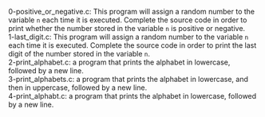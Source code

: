 0-positive_or_negative.c: This program will assign a random number to the variable ```n``` each time it is executed. Complete the source code in order to print whether the number stored in the variable ```n``` is positive or negative.
<br>1-last_digit.c: This program will assign a random number to the variable ```n``` each time it is executed. Complete the source code in order to print the last digit of the number stored in the variable ```n```.
<br>2-print_alphabet.c: a program that prints the alphabet in lowercase, followed by a new line.
<br>3-print_alphabets.c: a program that prints the alphabet in lowercase, and then in uppercase, followed by a new line.
<br>4-print_alphabt.c: a program that prints the alphabet in lowercase, followed by a new line.
